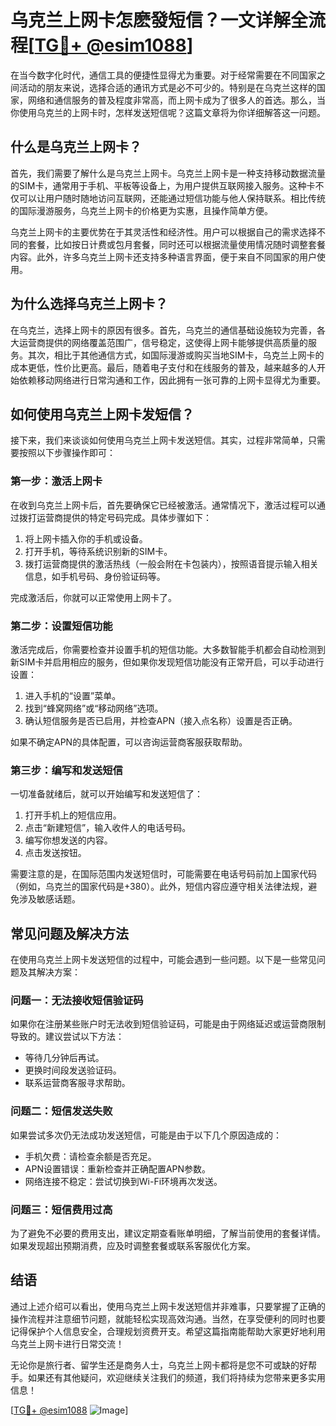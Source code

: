 # 乌克兰上网卡怎麽發短信？一文详解全流程[[TG💪+ @esim1088](https://t.me/s/esim1088)]

在当今数字化时代，通信工具的便捷性显得尤为重要。对于经常需要在不同国家之间活动的朋友来说，选择合适的通讯方式是必不可少的。特别是在乌克兰这样的国家，网络和通信服务的普及程度非常高，而上网卡成为了很多人的首选。那么，当你使用乌克兰的上网卡时，怎样发送短信呢？这篇文章将为你详细解答这一问题。

## 什么是乌克兰上网卡？

首先，我们需要了解什么是乌克兰上网卡。乌克兰上网卡是一种支持移动数据流量的SIM卡，通常用于手机、平板等设备上，为用户提供互联网接入服务。这种卡不仅可以让用户随时随地访问互联网，还能通过短信功能与他人保持联系。相比传统的国际漫游服务，乌克兰上网卡的价格更为实惠，且操作简单方便。

乌克兰上网卡的主要优势在于其灵活性和经济性。用户可以根据自己的需求选择不同的套餐，比如按日计费或包月套餐，同时还可以根据流量使用情况随时调整套餐内容。此外，许多乌克兰上网卡还支持多种语言界面，便于来自不同国家的用户使用。

## 为什么选择乌克兰上网卡？

在乌克兰，选择上网卡的原因有很多。首先，乌克兰的通信基础设施较为完善，各大运营商提供的网络覆盖范围广，信号稳定，这使得上网卡能够提供高质量的服务。其次，相比于其他通信方式，如国际漫游或购买当地SIM卡，乌克兰上网卡的成本更低，性价比更高。最后，随着电子支付和在线服务的普及，越来越多的人开始依赖移动网络进行日常沟通和工作，因此拥有一张可靠的上网卡显得尤为重要。

## 如何使用乌克兰上网卡发短信？

接下来，我们来谈谈如何使用乌克兰上网卡发送短信。其实，过程非常简单，只需要按照以下步骤操作即可：

### 第一步：激活上网卡

在收到乌克兰上网卡后，首先要确保它已经被激活。通常情况下，激活过程可以通过拨打运营商提供的特定号码完成。具体步骤如下：
1. 将上网卡插入你的手机或设备。
2. 打开手机，等待系统识别新的SIM卡。
3. 拨打运营商提供的激活热线（一般会附在卡包装内），按照语音提示输入相关信息，如手机号码、身份验证码等。

完成激活后，你就可以正常使用上网卡了。

### 第二步：设置短信功能

激活完成后，你需要检查并设置手机的短信功能。大多数智能手机都会自动检测到新SIM卡并启用相应的服务，但如果你发现短信功能没有正常开启，可以手动进行设置：
1. 进入手机的“设置”菜单。
2. 找到“蜂窝网络”或“移动网络”选项。
3. 确认短信服务是否已启用，并检查APN（接入点名称）设置是否正确。

如果不确定APN的具体配置，可以咨询运营商客服获取帮助。

### 第三步：编写和发送短信

一切准备就绪后，就可以开始编写和发送短信了：
1. 打开手机上的短信应用。
2. 点击“新建短信”，输入收件人的电话号码。
3. 编写你想发送的内容。
4. 点击发送按钮。

需要注意的是，在国际范围内发送短信时，可能需要在电话号码前加上国家代码（例如，乌克兰的国家代码是+380）。此外，短信内容应遵守相关法律法规，避免涉及敏感话题。

## 常见问题及解决方法

在使用乌克兰上网卡发送短信的过程中，可能会遇到一些问题。以下是一些常见问题及其解决方案：

### 问题一：无法接收短信验证码

如果你在注册某些账户时无法收到短信验证码，可能是由于网络延迟或运营商限制导致的。建议尝试以下方法：
- 等待几分钟后再试。
- 更换时间段发送验证码。
- 联系运营商客服寻求帮助。

### 问题二：短信发送失败

如果尝试多次仍无法成功发送短信，可能是由于以下几个原因造成的：
- 手机欠费：请检查余额是否充足。
- APN设置错误：重新检查并正确配置APN参数。
- 网络连接不稳定：尝试切换到Wi-Fi环境再次发送。

### 问题三：短信费用过高

为了避免不必要的费用支出，建议定期查看账单明细，了解当前使用的套餐详情。如果发现超出预期消费，应及时调整套餐或联系客服优化方案。

## 结语

通过上述介绍可以看出，使用乌克兰上网卡发送短信并非难事，只要掌握了正确的操作流程并注意细节问题，就能轻松实现高效沟通。当然，在享受便利的同时也要记得保护个人信息安全，合理规划资费开支。希望这篇指南能帮助大家更好地利用乌克兰上网卡进行日常交流！

无论你是旅行者、留学生还是商务人士，乌克兰上网卡都将是您不可或缺的好帮手。如果还有其他疑问，欢迎继续关注我们的频道，我们将持续为您带来更多实用信息！

[[TG💪+ @esim1088](https://t.me/s/esim1088) ![Image](https://i.postimg.cc/4NQfJmqS/Snipaste-2025-05-13-00-14-12.png)]